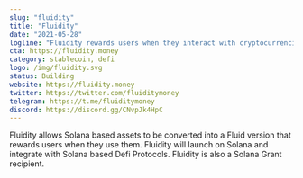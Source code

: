 ```yaml
---
slug: "fluidity"
title: "Fluidity"
date: "2021-05-28"
logline: "Fluidity rewards users when they interact with cryptocurrencies."
cta: https://fluidity.money
category: stablecoin, defi
logo: /img/fluidity.svg
status: Building
website: https://fluidity.money
twitter: https://twitter.com/fluiditymoney
telegram: https://t.me/fluiditymoney
discord: https://discord.gg/CNvpJk4HpC
---
```


Fluidity allows Solana based assets to be converted into a Fluid version that rewards users when they use them. Fluidity will launch on Solana and integrate with Solana based Defi Protocols. Fluidity is also a Solana Grant recipient.
